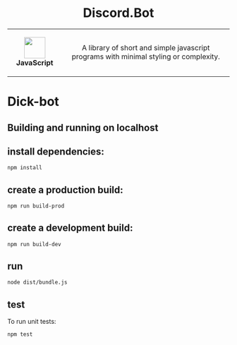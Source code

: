 <h1 align="center">Discord.Bot</h1>
<table>
  <tr>
    <td align="center" height="108" width="108">
        <img     src="https://camo.githubusercontent.com/2993f7180d5cc3231060f66cfa1f0f65a1d09c0efd68d08d0190902ba9200d81/68747470733a2f2f7777772e7376677265706f2e636f6d2f73686f772f3335333635352f646973636f72642d69636f6e2e737667"
        width="48"
        height="48"
        />
        <br /><strong>JavaScript</strong>
    </td>
    <td align="center" height="108">
      <p align="center">A library of short and simple javascript programs with minimal styling or complexity.
      </p>
     </td>
   </tr>
 </table>


# Dick-bot

## Building and running on localhost

## install dependencies:
```sh
npm install
```
## create a production build:

```sh
npm run build-prod
```
## create a development build:
```sh
npm run build-dev
```
## run
```sh
node dist/bundle.js
```
## test
To run unit tests:

```sh
npm test
```
